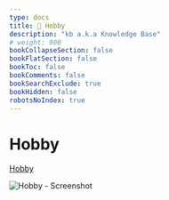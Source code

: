 ```yaml
---
type: docs
title: 🔷 Hobby
description: "kb a.k.a Knowledge Base"
# weight: 900
bookCollapseSection: false
bookFlatSection: false
bookToc: false
bookComments: false
bookSearchExclude: true
bookHidden: false
robotsNoIndex: true
---
```


# Hobby

[Hobby](https://hobby.porn/?nt)

![Hobby - Screenshot](@img/hobby-screenshot.avif)
